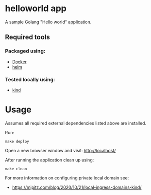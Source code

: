 # helloworld app
A sample Golang "Hello world" application.

## Required tools
### Packaged using:
- [Docker](https://docs.docker.com/)
- [helm](https://helm.sh/docs)

### Tested locally using:
- [kind](https://kind.sigs.k8s.io/)

# Usage
Assumes all required external dependencies listed above are installed.

Run:
```shell
make deploy
```

Open a new browser window and visit: [http://localhost/](http://localhost/)

After running the application clean up using:
```shell
make clean
```

For more information on configuring private local domain see:
- https://mjpitz.com/blog/2020/10/21/local-ingress-domains-kind/